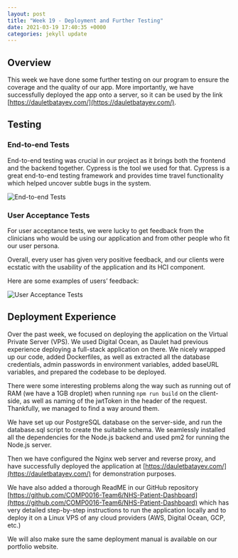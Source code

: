 ```yaml
---
layout: post
title: "Week 19 - Deployment and Further Testing"
date: 2021-03-19 17:40:35 +0000
categories: jekyll update
---
```


## Overview
This week we have done some further testing on our program to ensure the coverage and the quality of our app. More importantly, we have successfully deployed the app onto a server, so it can be used by the link [https://dauletbatayev.com/](https://dauletbatayev.com/).

## Testing

### End-to-end Tests

End-to-end testing was crucial in our project as it brings both the frontend and the backend together. Cypress is the tool we used for that. Cypress is a great end-to-end testing framework and provides time travel functionality which helped uncover subtle bugs in the system.

![End-to-end Tests](/Dev-Blog/assets/week19/end-to-end_test.png)

### User Acceptance Tests

For user acceptance tests, we were lucky to get feedback from the clinicians who would be using our application and from other people who fit our user persona.

Overall, every user has given very positive feedback, and our clients were ecstatic with the usability of the application and its HCI component.

Here are some examples of users’ feedback:

![User Acceptance Tests](/Dev-Blog/assets/week19/user_acceptance_test.png)

## Deployment Experience

Over the past week, we focused on deploying the application on the Virtual Private Server (VPS). We used Digital Ocean, as Daulet had previous experience deploying a full-stack application on there. We nicely wrapped up our code, added Dockerfiles, as well as extracted all the database credentials, admin passwords in environment variables, added baseURL variables, and prepared the codebase to be deployed.

There were some interesting problems along the way such as running out of RAM (we have a 1GB droplet) when running `npm run build` on the client-side, as well as naming of the jwtToken in the header of the request. Thankfully, we managed to find a way around them.

We have set up our PostgreSQL database on the server-side, and run the database.sql script to create the suitable schema. We seamlessly installed all the dependencies for the Node.js backend and used pm2 for running the Node.js server.

Then we have configured the Nginx web server and reverse proxy, and have successfully deployed the application at [https://dauletbatayev.com/](https://dauletbatayev.com/) for demonstration purposes.

We have also added a thorough ReadME in our GitHub repository [https://github.com/COMP0016-Team6/NHS-Patient-Dashboard](https://github.com/COMP0016-Team6/NHS-Patient-Dashboard) which has very detailed step-by-step instructions to run the application locally and to deploy it on a Linux VPS of any cloud providers (AWS, Digital Ocean, GCP, etc.)

We will also make sure the same deployment manual is available on our portfolio website.
